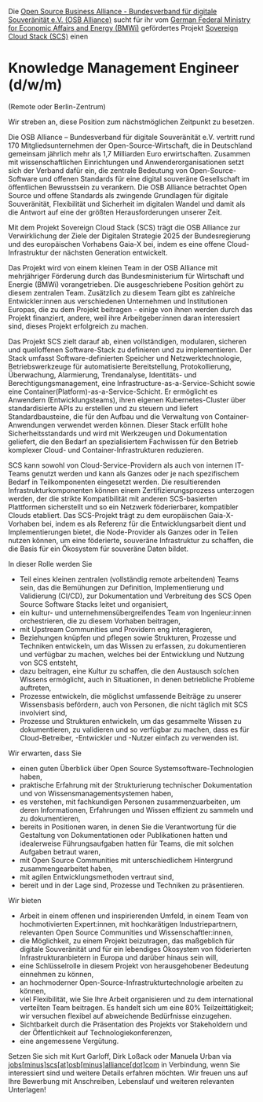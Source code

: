 Die [Open Source Business Alliance -
Bundesverband für digitale Souveränität
e.V. (OSB Alliance)](https://osb-alliance.de/) sucht für ihr vom [German Federal Ministry for Economic Affairs 
and Energy (BMWi)](https://bmwi.de/) gefördertes Projekt [Sovereign Cloud Stack (SCS)](https://scs.community/) einen
# Knowledge Management Engineer (d/w/m)
(Remote oder Berlin-Zentrum)

Wir streben an, diese Position zum nächstmöglichen Zeitpunkt zu besetzen.

Die OSB Alliance – Bundesverband für digitale Souveränität e.V. vertritt rund
170 Mitgliedsunternehmen der Open-Source-Wirtschaft, die in Deutschland
gemeinsam jährlich mehr als 1,7 Milliarden Euro erwirtschaften. Zusammen mit
wissenschaftlichen Einrichtungen und Anwenderorganisationen setzt sich der
Verband dafür ein, die zentrale Bedeutung von Open-Source-Software und
offenen Standards für eine digital souveräne Gesellschaft im öffentlichen
Bewusstsein zu verankern. Die OSB Alliance betrachtet Open Source und offene
Standards als zwingende Grundlagen für digitale Souveränität, Flexibilität und
Sicherheit im digitalen Wandel und damit als die Antwort auf eine der größten
Herausforderungen unserer Zeit.  

Mit dem Projekt Sovereign Cloud Stack (SCS) trägt die OSB Alliance zur
Verwirklichung der Ziele der Digitalen Strategie 2025 der Bundesregierung und
des europäischen Vorhabens Gaia-X bei, indem es eine offene Cloud-Infrastruktur
der nächsten Generation entwickelt. 

Das Projekt wird von einem kleinen Team in der OSB Alliance mit mehrjähriger 
Förderung durch das Bundesministerium für Wirtschaft und Energie (BMWi) 
vorangetrieben. Die ausgeschriebene Position gehört zu diesem zentralen Team. 
Zusätzlich zu diesem Team gibt es zahlreiche Entwickler:innen aus verschiedenen 
Unternehmen und Institutionen Europas, die zu dem Projekt beitragen - einige 
von ihnen werden durch das Projekt finanziert, andere, weil ihre 
Arbeitgeber:innen daran interessiert sind, dieses Projekt erfolgreich zu 
machen.  

Das Projekt SCS zielt darauf ab, einen vollständigen, modularen, sicheren und
quelloffenen Software-Stack zu definieren und zu implementieren. Der Stack 
umfasst Software-definierten Speicher und Netzwerktechnologie, 
Betriebswerkzeuge für automatisierte Bereitstellung, Protokollierung,
Überwachung, Alarmierung, Trendanalyse, Identitäts- und Berechtigungsmanagement,
eine Infrastructure-as-a-Service-Schicht sowie eine
Container(Platform)-as-a-Service-Schicht. Er ermöglicht es Anwendern 
(Entwicklungsteams), ihren eigenen Kubernetes-Cluster über standardisierte APIs
zu erstellen und zu steuern und liefert Standardbausteine, die für den Aufbau 
und die Verwaltung von Container-Anwendungen verwendet werden können. Dieser 
Stack erfüllt hohe Sicherheitsstandards und wird mit Werkzeugen und 
Dokumentation geliefert, die den Bedarf an spezialisiertem Fachwissen für den 
Betrieb komplexer Cloud- und Container-Infrastrukturen reduzieren.  

SCS kann sowohl von Cloud-Service-Providern als auch von internen IT-Teams genutzt
werden und kann als Ganzes oder je nach spezifischem Bedarf in
Teilkomponenten eingesetzt werden. Die resultierenden Infrastrukturkomponenten 
können einem Zertifizierungsprozess unterzogen werden, der die strikte 
Kompatibilität mit anderen SCS-basierten Plattformen sicherstellt und so ein
Netzwerk föderierbarer, kompatibler Clouds etabliert. Das SCS-Projekt trägt zu 
dem europäischen Gaia-X-Vorhaben bei, indem es als Referenz für die
Entwicklungsarbeit dient und Implementierungen bietet, die Node-Provider als 
Ganzes oder in Teilen nutzen können, um eine föderierte, souveräne 
Infrastruktur zu schaffen, die die Basis für ein Ökosystem für souveräne Daten 
bildet.  

In dieser Rolle werden Sie  

* Teil eines kleinen zentralen (vollständig remote arbeitenden) Teams sein,
das die Bemühungen zur Definition,
Implementierung und Validierung (CI/CD), zur Dokumentation und Verbreitung des 
SCS Open Source Software Stacks leitet und organisiert,
* ein kultur- und unternehmensübergreifendes Team von Ingenieur:innen 
orchestrieren, die zu diesem Vorhaben beitragen,
* mit Upstream Communities und Providern eng interagieren,
* Beziehungen knüpfen und pflegen sowie Strukturen, Prozesse und Techniken 
entwickeln, um das Wissen zu erfassen, zu dokumentieren und verfügbar zu 
machen, welches bei der Entwicklung und Nutzung von SCS entsteht,
* dazu beitragen, eine Kultur zu schaffen, die den Austausch solchen Wissens 
ermöglicht, auch in Situationen, in denen betriebliche Probleme auftreten,
* Prozesse entwickeln, die möglichst umfassende Beiträge zu unserer Wissensbasis
befördern, auch von Personen, die nicht täglich mit SCS involviert sind,
* Prozesse und Strukturen entwickeln, um das gesammelte Wissen zu 
dokumentieren, zu validieren und so verfügbar zu machen, dass es für 
Cloud-Betreiber, -Entwickler und -Nutzer einfach zu verwenden ist.

Wir erwarten, dass Sie  

* einen guten Überblick über Open Source Systemsoftware-Technologien haben,
* praktische Erfahrung mit der Strukturierung technischer Dokumentation und von
Wissensmanagementsystemen haben,
* es verstehen, mit fachkundigen Personen zusammenzuarbeiten, um deren 
Informationen, Erfahrungen und Wissen effizient zu sammeln und zu dokumentieren,
* bereits in Positionen waren, in denen Sie die Verantwortung für die 
Gestaltung von Dokumentationen oder Publikationen hatten und idealerweise 
Führungsaufgaben hatten für Teams, die mit solchen Aufgaben betraut waren,
* mit Open Source Communities mit unterschiedlichem Hintergrund 
zusammengearbeitet haben,
* mit agilen Entwicklungsmethoden vertraut sind,
* bereit und in der Lage sind, Prozesse und Techniken zu präsentieren.

Wir bieten  

* Arbeit in einem offenen und inspirierenden Umfeld, in einem Team von 
hochmotivierten Expert:innen, mit hochkarätigen Industriepartnern, relevanten 
Open Source Communities und Wissenschaftler:innen,
* die Möglichkeit, zu einem Projekt beizutragen, das maßgeblich für digitale 
Souveränität und für ein lebendiges Ökosystem von föderierten 
Infrastrukturanbietern in Europa und darüber hinaus sein will,
* eine Schlüsselrolle in diesem Projekt von herausgehobener Bedeutung einnehmen 
zu können,
* an hochmoderner Open-Source-Infrastrukturtechnologie arbeiten zu können,
* viel Flexibilität, wie Sie Ihre Arbeit organisieren und zu dem international 
verteilten Team beitragen. Es handelt sich um eine 80% Teilzeittätigkeit; wir 
versuchen flexibel auf abweichende Bedürfnisse einzugehen.
* Sichtbarkeit durch die Präsentation des Projekts vor Stakeholdern und der 
Öffentlichkeit auf Technologiekonferenzen,
* eine angemessene Vergütung.

Setzen Sie sich mit Kurt Garloff, Dirk Loßack oder Manuela Urban via 
[jobs[minus]scs[at]osb[minus]alliance[dot]com](mailto:jobs-scs@osb-alliance.com) in 
Verbindung, wenn Sie interessiert sind und weitere Details erfahren möchten. 
Wir freuen uns auf Ihre Bewerbung mit Anschreiben, Lebenslauf und weiteren 
relevanten Unterlagen!
